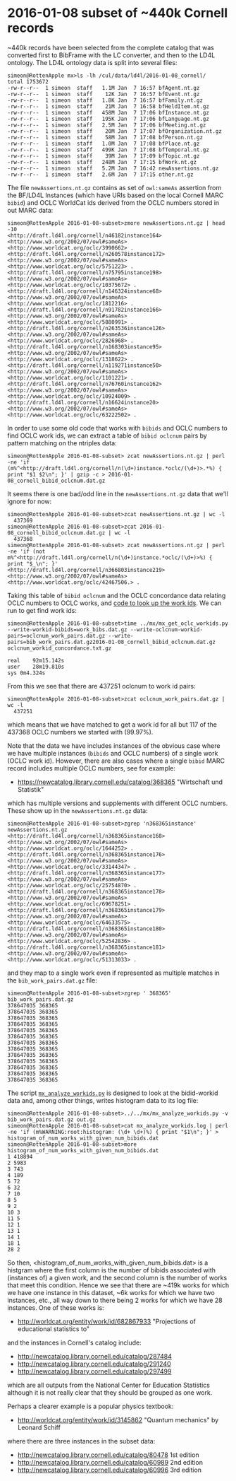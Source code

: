 # 2016-01-08 subset of ~440k Cornell records

~440k records have been selected from the complete catalog that was converted first to BibFrame with the LC converter, and then to the LD4L ontology. The LD4L ontology data is split into several files:

```
simeon@RottenApple mx>ls -lh /cul/data/ld4l/2016-01-08_cornell/
total 1753672
-rw-r--r--  1 simeon  staff   1.1M Jan  7 16:57 bfAgent.nt.gz
-rw-r--r--  1 simeon  staff    12K Jan  7 16:57 bfEvent.nt.gz
-rw-r--r--  1 simeon  staff   1.8K Jan  7 16:57 bfFamily.nt.gz
-rw-r--r--  1 simeon  staff    21M Jan  7 16:58 bfHeldItem.nt.gz
-rw-r--r--  1 simeon  staff   458M Jan  7 17:06 bfInstance.nt.gz
-rw-r--r--  1 simeon  staff   195K Jan  7 17:06 bfLanguage.nt.gz
-rw-r--r--  1 simeon  staff   2.5M Jan  7 17:06 bfMeeting.nt.gz
-rw-r--r--  1 simeon  staff    20M Jan  7 17:07 bfOrganization.nt.gz
-rw-r--r--  1 simeon  staff    58M Jan  7 17:08 bfPerson.nt.gz
-rw-r--r--  1 simeon  staff   1.0M Jan  7 17:08 bfPlace.nt.gz
-rw-r--r--  1 simeon  staff   499K Jan  7 17:08 bfTemporal.nt.gz
-rw-r--r--  1 simeon  staff    39M Jan  7 17:09 bfTopic.nt.gz
-rw-r--r--  1 simeon  staff   248M Jan  7 17:15 bfWork.nt.gz
-rw-r--r--  1 simeon  staff   5.2M Jan  7 16:42 newAssertions.nt.gz
-rw-r--r--  1 simeon  staff   2.6M Jan  7 17:15 other.nt.gz
```

The file `newAssertions.nt.gz` contains as set of `owl:sameAs` assertion from the BF/LD4L Instances (which have URIs based on the local Cornell MARC `bibid`) and OCLC WorldCat ids derived from the OCLC numbers stored in out MARC data:

```
simeon@RottenApple 2016-01-08-subset>zmore newAssertions.nt.gz | head -10
<http://draft.ld4l.org/cornell/n46182instance164> <http://www.w3.org/2002/07/owl#sameAs> <http://www.worldcat.org/oclc/3990662> .
<http://draft.ld4l.org/cornell/n260578instance172> <http://www.w3.org/2002/07/owl#sameAs> <http://www.worldcat.org/oclc/5751223> .
<http://draft.ld4l.org/cornell/n75795instance198> <http://www.w3.org/2002/07/owl#sameAs> <http://www.worldcat.org/oclc/10375672> .
<http://draft.ld4l.org/cornell/n146324instance68> <http://www.w3.org/2002/07/owl#sameAs> <http://www.worldcat.org/oclc/1812216> .
<http://draft.ld4l.org/cornell/n91782instance166> <http://www.w3.org/2002/07/owl#sameAs> <http://www.worldcat.org/oclc/5880991> .
<http://draft.ld4l.org/cornell/n263536instance126> <http://www.w3.org/2002/07/owl#sameAs> <http://www.worldcat.org/oclc/2826968> .
<http://draft.ld4l.org/cornell/n168303instance95> <http://www.w3.org/2002/07/owl#sameAs> <http://www.worldcat.org/oclc/1318622> .
<http://draft.ld4l.org/cornell/n119271instance50> <http://www.w3.org/2002/07/owl#sameAs> <http://www.worldcat.org/oclc/1101221> .
<http://draft.ld4l.org/cornell/n76760instance162> <http://www.w3.org/2002/07/owl#sameAs> <http://www.worldcat.org/oclc/10924009> .
<http://draft.ld4l.org/cornell/n16624instance20> <http://www.w3.org/2002/07/owl#sameAs> <http://www.worldcat.org/oclc/63222502> .
```

In order to use some old code that works with `bibids` and OCLC numbers to find OCLC work ids, we can extract a table of `bibid oclcnum` pairs by pattern matching on the ntriples data:

```
simeon@RottenApple 2016-01-08-subset> zcat newAssertions.nt.gz | perl -ne 'if (m%^<http://draft.ld4l.org/cornell/n(\d+)instance.*oclc/(\d+)>.*%) { print "$1 $2\n"; }' | gzip -c > 2016-01-08_cornell_bibid_oclcnum.dat.gz
```

It seems there is one bad/odd line in the `newAssertions.nt.gz` data that we'll ignore for now:

```
simeon@RottenApple 2016-01-08-subset>zcat newAssertions.nt.gz | wc -l
  437369
simeon@RottenApple 2016-01-08-subset>zcat 2016-01-08_cornell_bibid_oclcnum.dat.gz | wc -l
  437368
simeon@RottenApple 2016-01-08-subset> zcat newAssertions.nt.gz | perl -ne 'if (not m%^<http://draft.ld4l.org/cornell/n(\d+)instance.*oclc/(\d+)>%) { print "$_\n"; }'
<http://draft.ld4l.org/cornell/n366803instance219> <http://www.w3.org/2002/07/owl#sameAs> <http://www.worldcat.org/oclc/42467506.> .
```

Taking this table of `bibid oclcnum` and the OCLC concordance data relating OCLC numbers to OCLC works, and [code to look up the work ids](https://github.com/zimeon/mx/blob/master/mx_get_oclc_workids.py). We can run to get find work ids:

```
simeon@RottenApple 2016-01-08-subset>time ../mx/mx_get_oclc_workids.py --write-workid-bibids=work_bibs.dat.gz --write-oclcnum-workid-pairs=oclcnum_work_pairs.dat.gz --write-pairs=bib_work_pairs.dat.gz2016-01-08_cornell_bibid_oclcnum.dat.gz oclcnum_workid_concordance.txt.gz 

real    92m15.142s
user    28m19.810s
sys 0m4.324s
```

From this we see that there are 437251 oclcnum to work id pairs:

```
simeon@RottenApple 2016-01-08-subset>zcat oclcnum_work_pairs.dat.gz | wc -l
  437251
```

which means that we have matched to get a work id for all but 117 of the 437368 OCLC numbers we started with (99.97%).

Note that the data we have includes instances of the obvious case where we have multiple instances (`bibids` and OCLC numbers) of a single work (OCLC work id). However, there are also cases where a single `bibid` MARC record includes multiple OCLC numbers, see for example:

  * <https://newcatalog.library.cornell.edu/catalog/368365> "Wirtschaft und Statistik"
 
which has multiple versions and supplements with different OCLC numbers. These show up in the `newAssertions.nt.gz` data:

```
simeon@RottenApple 2016-01-08-subset>zgrep 'n368365instance' newAssertions.nt.gz 
<http://draft.ld4l.org/cornell/n368365instance168> <http://www.w3.org/2002/07/owl#sameAs> <http://www.worldcat.org/oclc/1644252> .
<http://draft.ld4l.org/cornell/n368365instance176> <http://www.w3.org/2002/07/owl#sameAs> <http://www.worldcat.org/oclc/33144347> .
<http://draft.ld4l.org/cornell/n368365instance177> <http://www.w3.org/2002/07/owl#sameAs> <http://www.worldcat.org/oclc/25754870> .
<http://draft.ld4l.org/cornell/n368365instance178> <http://www.w3.org/2002/07/owl#sameAs> <http://www.worldcat.org/oclc/69678251> .
<http://draft.ld4l.org/cornell/n368365instance179> <http://www.w3.org/2002/07/owl#sameAs> <http://www.worldcat.org/oclc/64633575> .
<http://draft.ld4l.org/cornell/n368365instance180> <http://www.w3.org/2002/07/owl#sameAs> <http://www.worldcat.org/oclc/52542836> .
<http://draft.ld4l.org/cornell/n368365instance181> <http://www.w3.org/2002/07/owl#sameAs> <http://www.worldcat.org/oclc/51313033> .
```

and they map to a single work even if represented as multiple matches in the `bib_work_pairs.dat.gz` file:

```
simeon@RottenApple 2016-01-08-subset>zgrep ' 368365' bib_work_pairs.dat.gz 
378647035 368365
378647035 368365
378647035 368365
378647035 368365
378647035 368365
378647035 368365
378647035 368365
378647035 368365
378647035 368365
378647035 368365
378647035 368365
378647035 368365
378647035 368365
```

The script [`mx_analyze_workids.py`](https://github.com/zimeon/mx/blob/master/mx_analyze_workids.py) is designed to look at the bidid-workid data and, among other things, writes histogram data to its log file:

```
simeon@RottenApple 2016-01-08-subset>../../mx/mx_analyze_workids.py -v bib_work_pairs.dat.gz out.gz
simeon@RottenApple 2016-01-08-subset>cat mx_analyze_workids.log | perl -ne 'if (m%WARNING:root:histogram: (\d+ \d+)%) { print "$1\n"; }' > histogram_of_num_works_with_given_num_bibids.dat 
simeon@RottenApple 2016-01-08-subset>more histogram_of_num_works_with_given_num_bibids.dat 
1 418894
2 5983
3 743
4 189
5 72
6 32
7 10
8 5
9 2
10 3
11 5
12 1
13 1
14 1
18 1
28 2
```

So then, <histogram_of_num_works_with_given_num_bibids.dat> is a histgram where the first column is the number of bibids associated with (instances of) a given work, and the second column is the number of works that meet this condition. Hence we see that there are ~419k works for which we have one instance in this dataset, ~6k works for which we have two instances, etc., all way down to there being 2 works for which we have 28 instances. One of these works is:

  * <http://worldcat.org/entity/work/id/682867933> "Projections of educational statistics to"

and the instances in Cornell's catalog include:

  * <http://newcatalog.library.cornell.edu/catalog/287484>
  * <http://newcatalog.library.cornell.edu/catalog/291240>
  * <http://newcatalog.library.cornell.edu/catalog/297499>
 
which are all outputs from the National Center for Education Statistics although it is not really clear that they should be grouped as one work.

Perhaps a clearer example is a popular physics textbook:

  * <http://worldcat.org/entity/work/id/3145862> "Quantum mechanics" by Leonard Schiff

where there are three instances in the subset data:

  * <http://newcatalog.library.cornell.edu/catalog/80478> 1st edition
  * <http://newcatalog.library.cornell.edu/catalog/60989> 2nd edition
  * <http://newcatalog.library.cornell.edu/catalog/60996> 3rd edition



